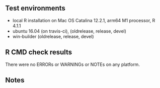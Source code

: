 ## Test environments
* local R installation on Mac OS Catalina 12.2.1, arm64 M1 processor, R 4.1.1
* ubuntu 16.04 (on travis-ci), (oldrelease, release, devel)
* win-builder (oldrelease, release, devel)

## R CMD check results

There were no ERRORs or WARNINGs or NOTEs on any platform.

## Notes
